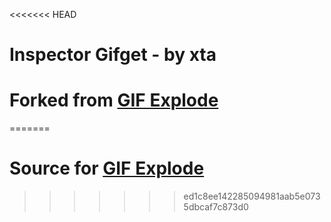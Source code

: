 <<<<<<< HEAD
# Inspector Gifget - by xta
# Forked from [GIF Explode](http://gif-explode.com) 
=======
# Source for [GIF Explode](http://gif-explode.com)
>>>>>>> ed1c8ee142285094981aab5e0735dbcaf7c873d0
